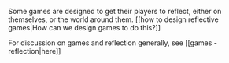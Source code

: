 Some games are designed to get their players to reflect, either on themselves, or the world around them. [[how to design reflective games|How can we design games to do this?]]

For discussion on games and reflection generally, see [[games - reflection|here]]
